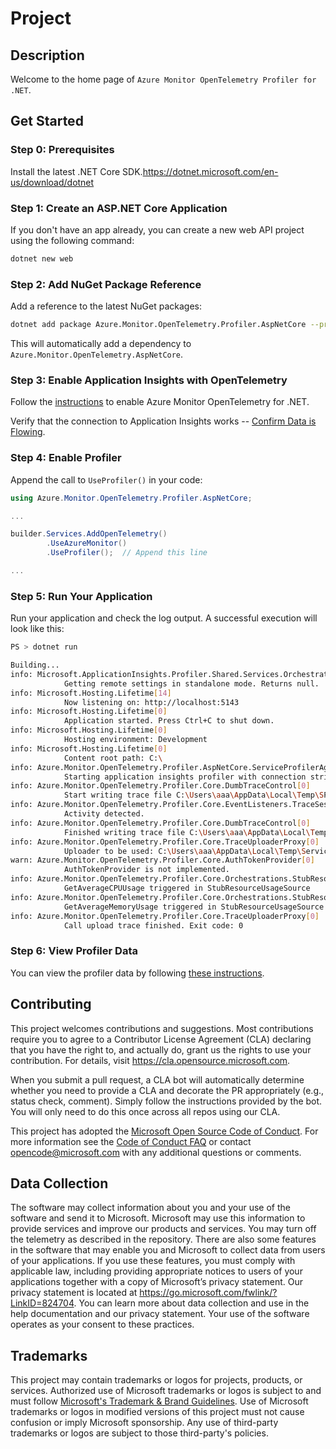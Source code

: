 # Project

## Description

Welcome to the home page of `Azure Monitor OpenTelemetry Profiler for .NET`.

## Get Started
### Step 0: Prerequisites
Install the latest .NET Core SDK.https://dotnet.microsoft.com/en-us/download/dotnet

### Step 1: Create an ASP.NET Core Application
If you don't have an app already, you can create a new web API project using the following command:
```sh
dotnet new web
```

### Step 2: Add NuGet Package Reference
Add a reference to the latest NuGet packages:
```sh
dotnet add package Azure.Monitor.OpenTelemetry.Profiler.AspNetCore --prerelease
```
This will automatically add a dependency to `Azure.Monitor.OpenTelemetry.AspNetCore`.

### Step 3: Enable Application Insights with OpenTelemetry
Follow the [instructions](https://learn.microsoft.com/en-us/azure/azure-monitor/app/opentelemetry-enable?tabs=aspnetcore#enable-opentelemetry-with-application-insights) to enable Azure Monitor OpenTelemetry for .NET. 

Verify that the connection to Application Insights works -- [Confirm Data is Flowing](https://learn.microsoft.com/en-us/azure/azure-monitor/app/opentelemetry-enable?tabs=aspnetcore#confirm-data-is-flowing).

### Step 4: Enable Profiler
Append the call to `UseProfiler()` in your code:
```csharp
using Azure.Monitor.OpenTelemetry.Profiler.AspNetCore;

...

builder.Services.AddOpenTelemetry()
        .UseAzureMonitor()
        .UseProfiler();  // Append this line

...
```

### Step 5: Run Your Application
Run your application and check the log output. A successful execution will look like this:
```sh
PS > dotnet run

Building...
info: Microsoft.ApplicationInsights.Profiler.Shared.Services.Orchestrations.LocalProfileSettingsService[0]
            Getting remote settings in standalone mode. Returns null.
info: Microsoft.Hosting.Lifetime[14]
            Now listening on: http://localhost:5143
info: Microsoft.Hosting.Lifetime[0]
            Application started. Press Ctrl+C to shut down.
info: Microsoft.Hosting.Lifetime[0]
            Hosting environment: Development
info: Microsoft.Hosting.Lifetime[0]
            Content root path: C:\
info: Azure.Monitor.OpenTelemetry.Profiler.AspNetCore.ServiceProfilerAgentBootstrap[0]
            Starting application insights profiler with connection string: InstrumentationKey=5d…
info: Azure.Monitor.OpenTelemetry.Profiler.Core.DumbTraceControl[0]
            Start writing trace file C:\Users\aaa\AppData\Local\Temp\SPTraces\...
info: Azure.Monitor.OpenTelemetry.Profiler.Core.EventListeners.TraceSessionListener[0]
            Activity detected.
info: Azure.Monitor.OpenTelemetry.Profiler.Core.DumbTraceControl[0]
            Finished writing trace file C:\Users\aaa\AppData\Local\Temp\SPTraces\b73520a6-931f-4207-b602-0d72d376609a.nettrace.
info: Azure.Monitor.OpenTelemetry.Profiler.Core.TraceUploaderProxy[0]
            Uploader to be used: C:\Users\aaa\AppData\Local\Temp\ServiceProfiler\99.2024.1119.31081\Uploader\Microsoft.ApplicationInsights.Profiler.Uploader.dll
warn: Azure.Monitor.OpenTelemetry.Profiler.Core.AuthTokenProvider[0]
            AuthTokenProvider is not implemented.
info: Azure.Monitor.OpenTelemetry.Profiler.Core.Orchestrations.StubResourceUsageSource[0]
            GetAverageCPUUsage triggered in StubResourceUsageSource
info: Azure.Monitor.OpenTelemetry.Profiler.Core.Orchestrations.StubResourceUsageSource[0]
            GetAverageMemoryUsage triggered in StubResourceUsageSource
info: Azure.Monitor.OpenTelemetry.Profiler.Core.TraceUploaderProxy[0]
            Call upload trace finished. Exit code: 0
```

### Step 6: View Profiler Data
You can view the profiler data by following [these instructions](https://learn.microsoft.com/en-us/azure/azure-monitor/profiler/profiler-data).


## Contributing

This project welcomes contributions and suggestions.  Most contributions require you to agree to a Contributor License Agreement (CLA) declaring that you have the right to, and actually do, grant us
the rights to use your contribution. For details, visit https://cla.opensource.microsoft.com.

When you submit a pull request, a CLA bot will automatically determine whether you need to provide a CLA and decorate the PR appropriately (e.g., status check, comment). Simply follow the instructions
provided by the bot. You will only need to do this once across all repos using our CLA.

This project has adopted the [Microsoft Open Source Code of Conduct](https://opensource.microsoft.com/codeofconduct/). For more information see the [Code of Conduct FAQ](https://opensource.microsoft.com/codeofconduct/faq/) or contact [opencode@microsoft.com](mailto:opencode@microsoft.com) with any additional questions or comments.

## Data Collection

The software may collect information about you and your use of the software and send it to Microsoft. Microsoft may use this information to provide services and improve our products and services. You may turn off the telemetry as described in the repository. There are also some features in the software that may enable you and Microsoft to collect data from users of your applications. If you use these features, you must comply with applicable law, including providing appropriate notices to users of your applications together with a copy of Microsoft’s privacy statement. Our privacy statement is located at <https://go.microsoft.com/fwlink/?LinkID=824704>. You can learn more about data collection and use in the help documentation and our privacy statement. Your use of the software operates as your consent to these practices.

## Trademarks

This project may contain trademarks or logos for projects, products, or services. Authorized use of Microsoft trademarks or logos is subject to and must follow [Microsoft's Trademark & Brand Guidelines](https://www.microsoft.com/en-us/legal/intellectualproperty/trademarks/usage/general).
Use of Microsoft trademarks or logos in modified versions of this project must not cause confusion or imply Microsoft sponsorship.
Any use of third-party trademarks or logos are subject to those third-party's policies.
